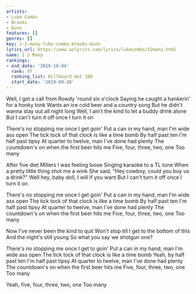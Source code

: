 ```yaml
---
artists:
- Luke Combs
- Brooks
- Dunn
features: []
genres: []
key: 1-2-many-luke-combs-brooks-dunn
lyrics_url: https://www.azlyrics.com/lyrics/lukecombs/12many.html
name: 1 2 Many
rankings:
- end_date: '2019-10-04'
  rank: 97
  ranking_list: Billboard Hot 100
  start_date: '2019-09-28'
---
```


Well, I got a call from Rowdy 'round six o'clock
Saying he caught a hankerin' for a honky tonk
Wants an ice cold beer and a country song
But he didn't wanna stay out all night long
Well, I ain't the kind to let a buddy drink alone
But I can't turn it off once I turn it on

There's no stopping me once I get goin'
Put a can in my hand, man I'm wide ass open
The tick tock of that clock is like a time bomb
By half past ten I'm half past tipsy
At quarter to twelve, man I've done had plenty
The countdown's on when the first beer hits me
Five, four, three, two, one
Too many

After five diet Millers I was feeling loose
Singing karaoke to a TL tune
When a pretty little thing shot me a wink
She said, "Hey cowboy, could you buy us a drink?"
Well hey, baby doll, I will if you want
But I can't turn it off once I turn it on

There's no stopping me once I get goin'
Put a can in my hand, man I'm wide ass open
The tick tock of that clock is like a time bomb
By half past ten I'm half past tipsy
At quarter to twelve, man I've done had plenty
The countdown's on when the first beer hits me
Five, four, three, two, one
Too many

Now I've never been the kind to quit
Won't stop till I get to the bottom of this
And the night's still young
So what you say we shotgun one?

There's no stopping me once I get to goin'
Put a can in my hand, man I'm wide ass open
The tick tock of that clock is like a time bomb
Yeah, by half past ten I'm half past tipsy
At quarter to twelve, man I've done had plenty
The countdown's on when the first beer hits me
Five, four, three, two, one
Too many

Yeah, five, four, three, two, one
Too many



